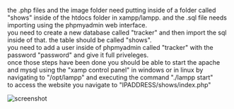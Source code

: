 the .php files and the image folder need putting inside of a folder called "shows" inside of the htdocs folder in xampp/lampp. and the .sql file needs importing using the phpmyadmin web interface. <br/>
you need to create a new database called "tracker" and then import the sql inside of that. the table should be called "shows".<br/>
you need to add a user inside of phpmyadmin called "tracker" with the password "password" and give it full priveleges. <br/>
once those steps have been done you should be able to start the apache and mysql using the "xamp control panel" in windows or in linux by navigating to "/opt/lampp" and executing the command "./lampp start"<br/>
to access the website you navigate to "IPADDRESS/shows/index.php"<br/>

![screenshot](screenshot.png)

